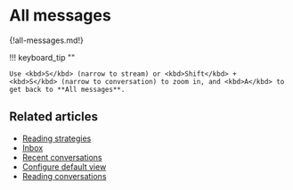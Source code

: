 # All messages

{!all-messages.md!}

!!! keyboard_tip ""

    Use <kbd>S</kbd> (narrow to stream) or <kbd>Shift</kbd> +
    <kbd>S</kbd> (narrow to conversation) to zoom in, and <kbd>A</kbd> to
    get back to **All messages**.


## Related articles
* [Reading strategies](/help/reading-strategies)
* [Inbox](/help/inbox)
* [Recent conversations](/help/recent-conversations)
* [Configure default view](/help/configure-default-view)
* [Reading conversations](/help/reading-topics)
